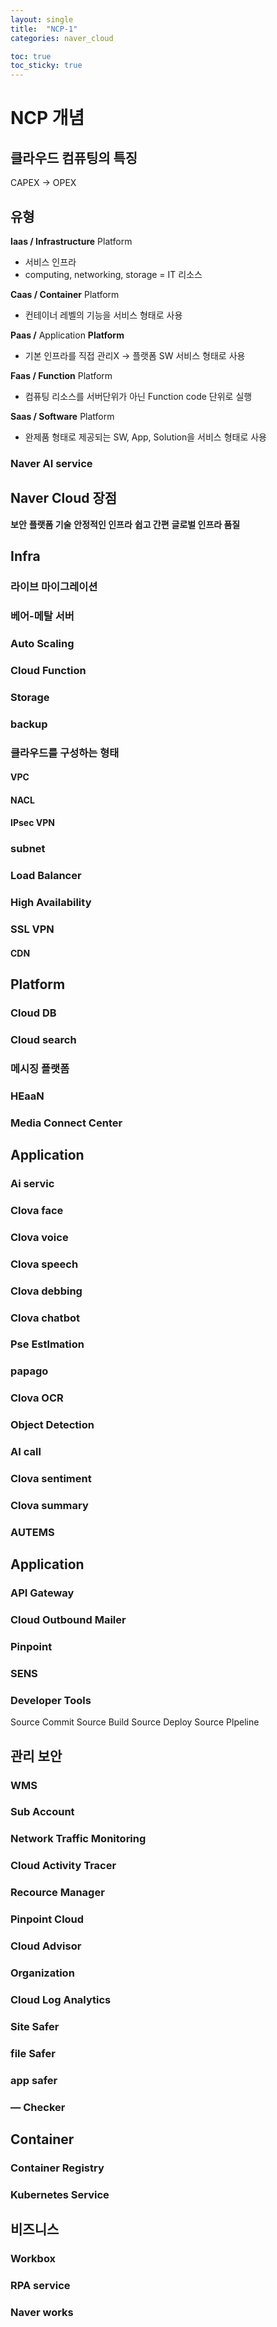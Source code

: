 ```yaml
---
layout: single
title:  "NCP-1"
categories: naver_cloud

toc: true
toc_sticky: true
---
```


# NCP 개념

## 클라우드 컴퓨팅의 특징
CAPEX → OPEX 

## 유형
**Iaas / Infrastructure** Platform
- 서비스 인프라
- computing, networking, storage = IT 리소스

**Caas / Container** Platform
- 컨테이너 레벨의 기능을 서비스 형태로 사용

**Paas /** Application **Platform**
- 기본 인프라를 직접 관리X → 플랫폼 SW 서비스 형태로 사용

**Faas /  Function** Platform
- 컴퓨팅 리소스를 서버단위가 아닌 Function code 단위로 실행

**Saas / Software** Platform
- 완제품 형태로 제공되는 SW, App, Solution을 서비스 형태로 사용

### Naver AI service
## Naver Cloud 장점
**보안**
**플랫폼 기술**
**안정적인 인프라**
**쉽고 간편**
**글로벌 인프라 품질**
## Infra
### 라이브 마이그레이션
### 베어-메탈 서버
### Auto Scaling
### Cloud Function
### Storage
### backup
### 클라우드를 구성하는 형태
#### VPC
#### NACL
#### IPsec VPN
### subnet
### Load Balancer
### High Availability
### SSL VPN
#### CDN
## Platform
### Cloud DB
### Cloud search
### 메시징 플랫폼
### HEaaN
### Media Connect Center
## Application
### Ai servic
### Clova face
### Clova voice
### Clova speech
### Clova debbing
### Clova chatbot
### Pse Estlmation
### papago
### Clova OCR
### Object Detection
### AI call
### Clova sentiment
### Clova summary
### AUTEMS
## **Application**
### API Gateway
### Cloud Outbound Mailer
### Pinpoint
### SENS
### **Developer Tools**
Source Commit
Source Build
Source Deploy
Source Plpeline
## 관리 보안
### WMS
### Sub Account
### Network Traffic Monitoring
### Cloud Activity Tracer
### Recource Manager
### Pinpoint Cloud
### Cloud Advisor
### Organization
### Cloud Log Analytics
### Site Safer
### file Safer
### app safer
### — Checker
## Container
### Container Registry
### Kubernetes Service
## 비즈니스
### Workbox
### RPA service
### Naver works